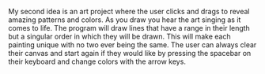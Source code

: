 My second idea is an art project where the user clicks and drags to reveal amazing patterns and colors. As you draw you hear the art singing as it comes to life. The program will draw lines that have a range in their length but a singular order in which they will be drawn. This will make each painting unique with no two ever being the same. The user can always clear their canvas and start again if they would like by pressing the spacebar on their keyboard and change colors with the arrow keys.
